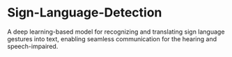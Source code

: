# Sign-Language-Detection
A deep learning-based model for recognizing and translating sign language gestures into text, enabling seamless communication for the hearing and speech-impaired.
